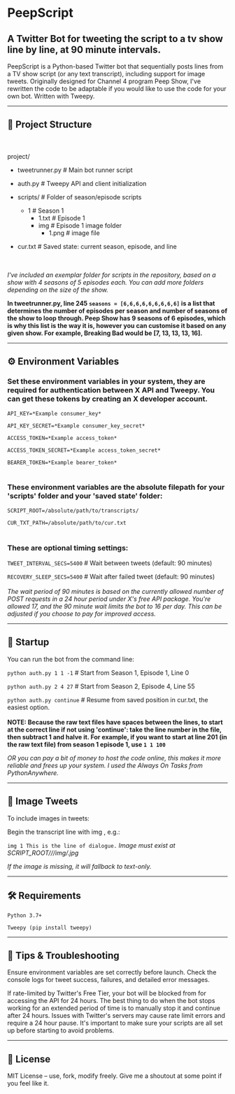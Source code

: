 
# PeepScript

## A Twitter Bot for tweeting the script to a tv show line by line, at 90 minute intervals.

PeepScript is a Python-based Twitter bot that sequentially posts lines from a TV show script (or any text transcript), including support for image tweets. Originally designed for Channel 4 program Peep Show, I've rewritten the code to be adaptable if you would like to use the code for your own bot. Written with Tweepy.

----------------------------------------------------------------------------------------------------------

## 📁 Project Structure
<br/><br/>
project/

  - tweetrunner.py        # Main bot runner script

  - auth.py               # Tweepy API and client initialization

  - scripts/          # Folder of season/episode scripts

    -  1                  # Season 1 
        - 1.txt           # Episode 1
        - img            # Episode 1 image folder
             - 1.png  # image file

  - cur.txt               # Saved state: current season, episode, and line

<br/><br/>
_I've included an exemplar folder for scripts in the repository, based on a show with 4 seasons of 5 episodes each. You can add more folders depending on the size of the show._


**In tweetrunner.py, line 245 `seasons = [6,6,6,6,6,6,6,6,6]` is a list that determines the number of episodes per season and number of seasons of the show to loop through. Peep Show has 9 seasons of 6 episodes, which is why this list is the way it is, however you can customise it based on any given show. For example, Breaking Bad would be [7, 13, 13, 13, 16].**

----------------------------------------------------------------------------------------------------------

## ⚙️ Environment Variables

### Set these environment variables in your system, they are required for authentication between X API and Tweepy. You can get these tokens by creating an X developer account.

`API_KEY=*Example consumer_key*`

`API_KEY_SECRET=*Example consumer_key_secret*`

`ACCESS_TOKEN=*Example access_token*`

`ACCESS_TOKEN_SECRET=*Example access_token_secret*`

`BEARER_TOKEN=*Example bearer_token*`
<br/><br/>
### These environment variables are the absolute filepath for your 'scripts' folder and your 'saved state' folder:

`SCRIPT_ROOT=/absolute/path/to/transcripts/`

`CUR_TXT_PATH=/absolute/path/to/cur.txt`
<br/><br/>
### These are optional timing settings:

`TWEET_INTERVAL_SECS=5400`      # Wait between tweets (default: 90 minutes)

`RECOVERY_SLEEP_SECS=5400`      # Wait after failed tweet (default: 90 minutes)
<br/><br/>
_The wait period of 90 minutes is based on the currently allowed number of POST requests in a 24 hour period under X's free API package. You're allowed 17, and the 90 minute wait limits the bot to 16 per day. This can be adjusted if you choose to pay for improved access._

----------------------------------------------------------------------------------------------------------
## 🚀 Startup

You can run the bot from the command line:

`python auth.py 1 1 -1`       # Start from Season 1, Episode 1, Line 0

`python auth.py 2 4 27`      # Start from Season 2, Episode 4, Line 55

`python auth.py continue`    # Resume from saved position in cur.txt, the easiest option.
<br/><br/>
**NOTE: Because the raw text files have spaces between the lines, to start at the correct line if not using 'continue': take the line number in the file, then subtract 1 and halve it. For example, if you want to start at line 201 (in the raw text file) from season 1 episode 1, use `1 1 100`**


_OR you can pay a bit of money to host the code online, this makes it more reliable and frees up your system. I used the Always On Tasks from PythonAnywhere._

----------------------------------------------------------------------------------------------------------

## 📸 Image Tweets

To include images in tweets:

Begin the transcript line with img <number>, e.g.:

`img 1 This is the line of dialogue.`
*Image must exist at SCRIPT_ROOT/<season>/<episode>/img/<number>.jpg*

_If the image is missing, it will fallback to text-only._

----------------------------------------------------------------------------------------------------------

## 🛠️ Requirements

`Python 3.7+`

`Tweepy (pip install tweepy)`

----------------------------------------------------------------------------------------------------------

## 🧪 Tips & Troubleshooting

Ensure environment variables are set correctly before launch.
Check the console logs for tweet success, failures, and detailed error messages.

If rate-limited by Twitter's Free Tier, your bot will be blocked from for accessing the API for 24 hours. The best thing to do when the bot stops working for an extended period of time is to manually stop it and continue after 24 hours. Issues with Twitter's servers may cause rate limit errors and require a 24 hour pause. It's important to make sure your scripts are all set up before starting to avoid problems.

----------------------------------------------------------------------------------------------------------
## 📜 License
MIT License – use, fork, modify freely. Give me a shoutout at some point if you feel like it.
